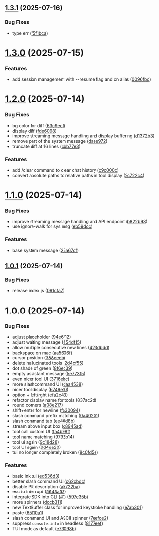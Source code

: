 ## [1.3.1](https://github.com/continuedev/cli/compare/v1.3.0...v1.3.1) (2025-07-16)


### Bug Fixes

* type err ([f5f1bca](https://github.com/continuedev/cli/commit/f5f1bca7c6a9f2c4f2842605847d55b765fd3499))

# [1.3.0](https://github.com/continuedev/cli/compare/v1.2.0...v1.3.0) (2025-07-15)


### Features

* add session management with --resume flag and cn alias ([0096fbc](https://github.com/continuedev/cli/commit/0096fbcc4934d7264d9a7a134908e016e037df1a))

# [1.2.0](https://github.com/continuedev/cli/compare/v1.1.0...v1.2.0) (2025-07-14)


### Bug Fixes

* bg color for diff ([63c9ecf](https://github.com/continuedev/cli/commit/63c9ecf24fcf74f43d07244c963cef04f91baee8))
* display diff ([fde6098](https://github.com/continuedev/cli/commit/fde6098ef2c4d99a9b9b8d6ffc1299436e0f52c1))
* improve streaming message handling and display buffering ([d1372b3](https://github.com/continuedev/cli/commit/d1372b3aa2f79221957468fd1decbae2258becc0))
* remove part of the system message ([daae972](https://github.com/continuedev/cli/commit/daae97242f1fca92f42f8c979df8d9c3f912f69d))
* truncate diff at 16 lines ([cbb77e3](https://github.com/continuedev/cli/commit/cbb77e35ff19809c1c05760fbdf7c995d85dc72c))


### Features

* add /clear command to clear chat history ([c9c000c](https://github.com/continuedev/cli/commit/c9c000cfab6aa6efe156126f1eafc99349466413))
* convert absolute paths to relative paths in tool display ([2c722c4](https://github.com/continuedev/cli/commit/2c722c485eea4c3c283fb643193a4b1ffe14bf7f))

# [1.1.0](https://github.com/continuedev/cli/compare/v1.0.1...v1.1.0) (2025-07-14)


### Bug Fixes

* improve streaming message handling and API endpoint ([b822b93](https://github.com/continuedev/cli/commit/b822b938f110af2de2c040f45cd3fca770d9a4a7))
* use ignore-walk for sys msg ([eb59dcc](https://github.com/continuedev/cli/commit/eb59dcc76a5bf16d4da2e4f2c7dc87765e8382b3))


### Features

* base system message ([25a67cf](https://github.com/continuedev/cli/commit/25a67cf947f786d4cdc36c60e36e303a4e466c87))

## [1.0.1](https://github.com/continuedev/cli/compare/v1.0.0...v1.0.1) (2025-07-14)


### Bug Fixes

* release index.js ([091cfa7](https://github.com/continuedev/cli/commit/091cfa7b64c1591f371e444e602d04fdcbca48d4))

# 1.0.0 (2025-07-14)


### Bug Fixes

* adjust placeholder ([94e6f12](https://github.com/continuedev/cli/commit/94e6f12924ff5ee429a43c53d1810d5519f026bb))
* adjust waiting message ([454df15](https://github.com/continuedev/cli/commit/454df1554500a530645ef5e7a6a80fea6a27f207))
* allow multiple consecutive new lines ([423dbdd](https://github.com/continuedev/cli/commit/423dbdd457683260f66eda9024f35dee9c49d5db))
* backspace on mac ([aa5606f](https://github.com/continuedev/cli/commit/aa5606f65f3284c9ff4d0a02cb1e4611b5cd080c))
* cursor position ([388eeeb](https://github.com/continuedev/cli/commit/388eeeb37afa7625b954e4dd44cbcd7cf0ab22bb))
* delete hallucinated tools ([2d4cf55](https://github.com/continuedev/cli/commit/2d4cf55c393121570ff2c4459c6942e124bc88dd))
* dot shade of green ([8f6ec39](https://github.com/continuedev/cli/commit/8f6ec398ff23ec1d59567cb5b2de92dabd58ab4b))
* empty assistant message ([5e773f5](https://github.com/continuedev/cli/commit/5e773f52684dc8b267fa33a94b0b707d292a6111))
* even nicer tool UI ([3716ebc](https://github.com/continuedev/cli/commit/3716ebcdd73a23e021e59a9d162d61915ce31184))
* more slashcommand UI ([daa4538](https://github.com/continuedev/cli/commit/daa45387725f6b0b9b247ebde63f1f3018052bc2))
* nicer tool display ([6749e10](https://github.com/continuedev/cli/commit/6749e10daad3fc9238dce6bf5c7309dd610cad2a))
* option + left/rght ([efa2c43](https://github.com/continuedev/cli/commit/efa2c434d0a5942e9aaf5171c2d1f03c5df3ca51))
* refactor display name for tools ([837ac2d](https://github.com/continuedev/cli/commit/837ac2d5c33ad0ef6482f8216dd7b3a8ec852fe3))
* round corners ([a08e217](https://github.com/continuedev/cli/commit/a08e2176a70f5a216f6e03657e9f6522eade99b8))
* shift+enter for newline ([fa30094](https://github.com/continuedev/cli/commit/fa30094e61dbb2b11f7940b875fc719d06ed3eec))
* slash command prefix matching ([0a40201](https://github.com/continuedev/cli/commit/0a402010d9ae98a6913b7ceb68b97dfd9772754e))
* slash command tab ([ee40d8b](https://github.com/continuedev/cli/commit/ee40d8bbb48d502055cad1e811e973598b0bf9bd))
* stream above input box ([c8945ad](https://github.com/continuedev/cli/commit/c8945adb85c99379039afa02ac4d63f114a6de6b))
* tool call custom UI ([fa4b98f](https://github.com/continuedev/cli/commit/fa4b98f455db6fe48b4c5810327d0222fade7902))
* tool name matching ([9792b14](https://github.com/continuedev/cli/commit/9792b1411f713c2615c0d3b82df2c7032d434205))
* tool ui again ([9c18d28](https://github.com/continuedev/cli/commit/9c18d28cbefed79f316a0b9d219f7ec585455eca))
* tool UI again ([9d4ea20](https://github.com/continuedev/cli/commit/9d4ea20deb278a7c8d427647b5c1d5cf4d333352))
* tui no longer completely broken ([8c0fd5e](https://github.com/continuedev/cli/commit/8c0fd5e87e7e8ce59b4b022669d4aba2ba1b8bcf))


### Features

* basic ink tui ([ed536d3](https://github.com/continuedev/cli/commit/ed536d3505167cd15e46ec4dee49847eb87b63a8))
* better slash command UI ([c62cbdc](https://github.com/continuedev/cli/commit/c62cbdc21e6e93788d8e01c0a97c17ef0c036261))
* disable PR description ([a5722ba](https://github.com/continuedev/cli/commit/a5722bab8bd7fb925806a767e9f76a4165f5f6b3))
* esc to interrupt ([5643a53](https://github.com/continuedev/cli/commit/5643a53b5a3440d1e3e2ee41df08524289ad94b2))
* integrate SDK into CLI ([#1](https://github.com/continuedev/cli/issues/1)) ([597e35b](https://github.com/continuedev/cli/commit/597e35b5be0ab1d1f62b6d9e2ac71e168d06e39c))
* more spinners ([dccb311](https://github.com/continuedev/cli/commit/dccb31106a43f2c295da3f8a4225a44969cb3ef7))
* new TextBuffer class for improved keystroke handling ([e7ab301](https://github.com/continuedev/cli/commit/e7ab301dbe3b7e27bd6bb15992f3cf1a3f9694d7))
* paste ([65f10a1](https://github.com/continuedev/cli/commit/65f10a1a4f2862bf1166d187e49fc732a503f9da))
* slash command UI and ASCII spinner ([7eefce2](https://github.com/continuedev/cli/commit/7eefce2de39fca9ab51b2d2fb1d0b24286c09404))
* suppress `console.info` in headless ([8177eef](https://github.com/continuedev/cli/commit/8177eef6a00a06f5c80d4b0ee4c84f00fd156cd5))
* TUI mode as default ([e73098b](https://github.com/continuedev/cli/commit/e73098b82ed5ea73f6d8d33eab24fdf6c67bb8ec))
